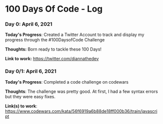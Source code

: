 # 100 Days Of Code - Log

### Day 0: April 6, 2021

**Today's Progress**: Created a Twitter Account to track and display my progress through the #100DaysofCode Challenge

**Thoughts:** Born ready to tackle these 100 Days!

**Link to work:** https://twitter.com/diannathedev

### Day 0/1: April 6, 2021

**Today's Progress**: Completed a code challenge on codewars

**Thoughts**: The challenge was pretty good. At first, I had a few syntax errors but they were easy fixes.

**Link(s) to work**: https://www.codewars.com/kata/56f6919a6b88de18ff000b36/train/javascript

<!-- ### Day 1: June 27, Monday

**Today's Progress**: I've gone through many exercises on FreeCodeCamp.

**Thoughts** I've recently started coding, and it's a great feeling when I finally solve an algorithm challenge after a lot of attempts and hours spent.

**Link(s) to work**
1. [Find the Longest Word in a String]()
2. [Title Case a Sentence]() -->
